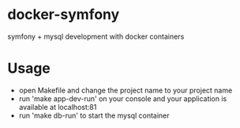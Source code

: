 docker-symfony
==============

symfony + mysql development with docker containers

# Usage
- open Makefile and change the project name to your project name 
- run 'make app-dev-run' on your console and your application is available at localhost:81
- run 'make db-run' to start the mysql container
